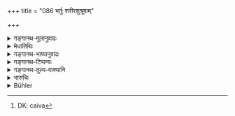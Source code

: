 +++
title = "086 भर्तुः शरीरशुश्रूषाम्"

+++

<details><summary>गङ्गानथ-मूलानुवादः</summary>

Of all wives, the wife of the man’s own caste, and never that of a different caste, shall attend to the husband’s personal service, as also to his daily sacred rites.—(86)
</details>

<details><summary>मेधातिथिः</summary>

[^२३७]:
     M G DK: caiva

**शरीरशुश्रूषा** **भर्तुर्** उपयोगिपाकादिलक्षणा दानभोजनप्रतिजागरणं **स्वा** **स्वैव**[^२३८] **कुर्यात्** । पृष्ठपादसंवाहननिर्णेजनादौ त्व् अनियमः । युगपत्संनिधौ तु शरीरावयवक्रमो वर्णक्रमेण । **नैत्यकं धर्मकार्यम्** "सायं त्व् अन्नस्य" (म्ध् ३.१११) इत्यादि अग्निशरणोपलेपनाचमनोदकतर्पणदानादि । ॥ ९.८६ ॥


[^२३८]:
     DK: caiva

_अस्या निन्दार्थवादः ।_
</details>

<details><summary>गङ्गानथ-भाष्यानुवादः</summary>

‘*Personal service*’—*i.e*., cooking his food, making gifts on his behalf, keeping vigils for him, and so forth.

All this the wife belonging to the man’s own caste shall attend to.

There is no such restriction however regarding such service as shampooing the back and the feet, washing of the feet and so forth.

The declamatory supplement to this follows in the next verse.—(86)
</details>

<details><summary>गङ्गानथ-टिप्पन्यः</summary>

This verse is quoted in *Parāśaramādhava* (Ācāra, p. 509);—in
*Vivādaratnākara* (p. 419);—in *Vīramitrodaya* (Vyavahāra, 198a);—and by
*Jīmūtavāhana* (Dāyabhāga, p. 259).
</details>

<details><summary>गङ्गानथ-तुल्य-वाक्यानि</summary>

**(verses 9.85-87)  
**

See Comparative notes for [Verse 9.85].
</details>

<details><summary>भारुचिः</summary>

अग्निशरणोपलेपनादि**धर्मकार्यं** यत् स्त्रिया कर्तव्यं तद् गृह्यते । पुरुषस्यापि धर्मकार्यप्रवृत्तस्यैवोपस्पर्शनदानादिलक्षणा **शरीरशुश्रूषा** धर्मकार्यसाहचर्याद् गृह्यते । न तु पादनिर्णेजनादिस्वरूपा, धर्मकार्येणासरूपत्वात् ॥ ९.८६ ॥
</details>

<details><summary>Bühler</summary>

086	Among all (twice-born men) the wife of equal caste alone, not a wife of a different caste by any means, shall personally attend her husband and assist him in his daily sacred rites.
</details>
